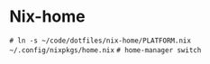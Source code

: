 # Nix-home

```# ln -s ~/code/dotfiles/nix-home/PLATFORM.nix ~/.config/nixpkgs/home.nix```
```# home-manager switch```
